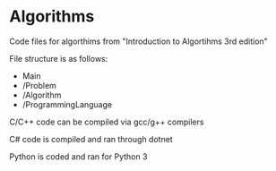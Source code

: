 # Algorithms

Code files for algorthims from "Introduction to Algortihms 3rd edition"

File structure is as follows:
  - Main 
  - /Problem 
  - /Algorithm 
  - /ProgrammingLanguage
  
C/C++ code can be compiled via gcc/g++ compilers

C# code is compiled and ran through dotnet

Python is coded and ran for Python 3

